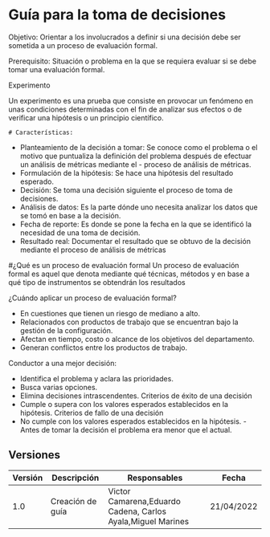 # Guía para la toma de decisiones

Objetivo:
Orientar a los involucrados a definir si una decisión debe ser sometida a un proceso de evaluación formal.

Prerequisito:
Situación o problema en la que se requiera evaluar si se debe tomar una evaluación formal.

Experimento 

Un experimento es una prueba que consiste en provocar un fenómeno en unas condiciones determinadas con el fin de analizar sus efectos o de verificar una hipótesis o un principio científico.

    # Características:

- Planteamiento de la decisión a tomar: Se conoce como el problema o el motivo que puntualiza la definición del problema después de efectuar un análisis de métricas mediante el - proceso de análisis de métricas.
- Formulación de la hipótesis: Se hace una hipótesis del resultado esperado.
- Decisión: Se toma una decisión siguiente el  proceso de toma de decisiones.
- Análisis de datos: Es la parte dónde uno necesita analizar los datos que se tomó en base a la decisión.
- Fecha de reporte: Es donde se pone la fecha en la que se identificó la necesidad de una toma de decisión.
- Resultado real: Documentar el resultado que se obtuvo de la decisión mediante el proceso de análisis de métricas

#¿Qué es un proceso de evaluación formal
Un proceso de evaluación formal es aquel que denota mediante qué técnicas, métodos y en base a qué tipo de instrumentos se obtendrán los resultados 

¿Cuándo aplicar un proceso de evaluación formal?
- En cuestiones que tienen un riesgo de mediano a alto.
- Relacionados con productos de trabajo que se encuentran bajo la gestión de la configuración.
- Afectan en tiempo, costo o alcance de los objetivos  del departamento.
- Generan conflictos entre los productos de trabajo.
 
Conductor a una mejor decisión:
- Identifica el problema y aclara las prioridades.
- Busca varias opciones.
- Elimina decisiones intrascendentes.
Criterios de éxito de una decisión
- Cumple o supera con los valores esperados establecidos  en la hipótesis.
Criterios de fallo de una decisión
- No cumple con los valores esperados establecidos en la hipótesis.
-Antes de tomar la decisión el problema era menor que el actual.

## Versiones

| Versión | Descripción             | Responsables   | Fecha      |
| ------- | ----------------------- | -------------- | ---------- |
| 1.0     | Creación de guía        | Victor Camarena,Eduardo Cadena, Carlos Ayala,Miguel Marines   | 21/04/2022 |



